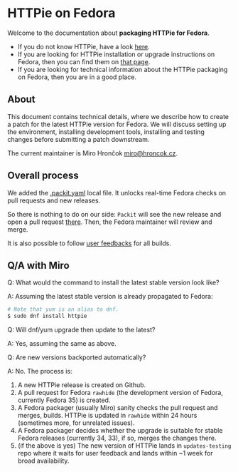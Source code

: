 # HTTPie on Fedora

Welcome to the documentation about **packaging HTTPie for Fedora**.

- If you do not know HTTPie, have a look [here](https://httpie.io/cli).
- If you are looking for HTTPie installation or upgrade instructions on Fedora, then you can find them on [that page](https://httpie.io/docs#fedora).
- If you are looking for technical information about the HTTPie packaging on Fedora, then you are in a good place.

## About

This document contains technical details, where we describe how to create a patch for the latest HTTPie version for Fedora.
We will discuss setting up the environment, installing development tools, installing and testing changes before submitting a patch downstream.

The current maintainer is Miro Hrončok <miro@hroncok.cz>.

## Overall process

We added the [.packit.yaml](https://github.com/httpie/httpie/blob/master/.packit.yaml) local file.
It unlocks real-time Fedora checks on pull requests and new releases.

So there is nothing to do on our side: `Packit` will see the new release and open a pull request [there](https://src.fedoraproject.org/rpms/httpie). Then, the Fedora maintainer will review and merge.

It is also possible to follow [user feedbacks](https://bodhi.fedoraproject.org/updates/?packages=httpie) for all builds.

## Q/A with Miro

Q: What would the command to install the latest stable version look like?

A: Assuming the latest stable version is already propagated to Fedora:

```bash
# Note that yum is an alias to dnf.
$ sudo dnf install httpie
```

Q: Will dnf/yum upgrade then update to the latest?

A: Yes, assuming the same as above.

Q: Are new versions backported automatically?

A: No. The process is:

1. A new HTTPie release is created on Github.
2. A pull request for Fedora `rawhide` (the development version of Fedora, currently Fedora 35) is created.
3. A Fedora packager (usually Miro) sanity checks the pull request and merges, builds. HTTPie is updated in `rawhide` within 24 hours (sometimes more, for unrelated issues).
4. A Fedora packager decides whether the upgrade is suitable for stable Fedora releases (currently 34, 33), if so, merges the changes there.
5. (if the above is yes) The new version of HTTPie lands in `updates-testing` repo where it waits for user feedback and lands within ~1 week for broad availability.
